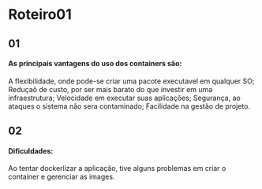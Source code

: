 # Roteiro01

## 01
 #### As principais vantagens do uso dos containers são:
 A flexibilidade, onde pode-se criar uma pacote executavel em qualquer SO; 
 Reduçaõ de custo, por ser mais barato do que investir em uma infraestrutura; 
 Velocidade em executar suas aplicações; 
 Segurança, ao ataques o sistema não sera contaminado; 
 Facilidade na gestão de projeto.
 
 ## 02
 #### Dificuldades:
 Ao tentar dockerlizar a aplicação, tive alguns problemas em criar o container e gerenciar as images.

